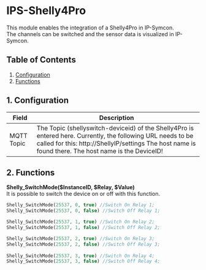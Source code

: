 # IPS-Shelly4Pro
   This module enables the integration of a Shelly4Pro in IP-Symcon.\
   The channels can be switched and the sensor data is visualized in IP-Symcon.   
    
   ## Table of Contents
   1. [Configuration](#1-configuration)
   2. [Functions](#2-functions)
   
   ## 1. Configuration
   
   Field        | Description
   ------------ | -------------
   MQTT Topic   | The Topic (shellyswitch-deviceid) of the Shelly4Pro is entered here. Currently, the following URL needs to be called for this: http://ShellyIP/settings The host name is found there. The host name is the DeviceID!
   
   ## 2. Functions
   
   **Shelly_SwitchMode($InstanceID, $Relay, $Value)**\
   It is possible to switch the device on or off with this function.
   ```php
   Shelly_SwitchMode(25537, 0, true) //Switch On Relay 1;
   Shelly_SwitchMode(25537, 0, false) //Switch Off Relay 1;
   
   Shelly_SwitchMode(25537, 1, true) //Switch On Relay 2;
   Shelly_SwitchMode(25537, 1, false) //Switch Off Relay 2;
   
   Shelly_SwitchMode(25537, 2, true) //Switch On Relay 3;
   Shelly_SwitchMode(25537, 2, false) //Switch Off Relay 3;
      
   Shelly_SwitchMode(25537, 3, true) //Switch On Relay 4;
   Shelly_SwitchMode(25537, 3, false) //Switch Off Relay 4;
   ```